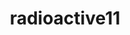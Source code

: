 ---
title: radioactive11
github: https://github.com/radioactive11
mode: light
transition: 1s
score: 83
archetype:
- Little Bit of Everything
- Badges | Tags | Icons
---